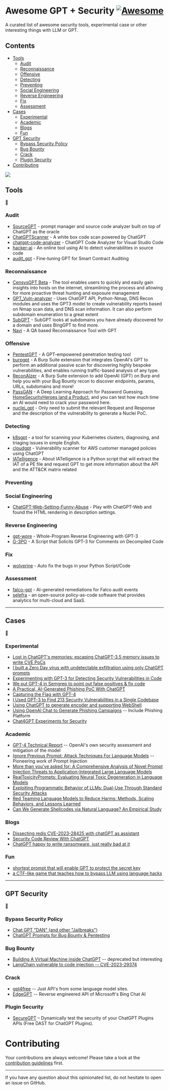 # Awesome GPT + Security [![Awesome](https://cdn.rawgit.com/sindresorhus/awesome/d7305f38d29fed78fa85652e3a63e154dd8e8829/media/badge.svg)](https://github.com/sindresorhus/awesome)

A curated list of awesome security tools, experimental case or other interesting things with LLM or GPT.

## Contents

- [Tools](#tools)
  - [Audit](#audit)
  - [Reconnaissance](#reconnaissance)
  - [Offensive](#offensive)
  - [Detecting](#detecting)
  - [Preventing](#preventing)
  - [Social Engineering](#social-engineering)
  - [Reverse Engineering](#reverse-engineering)
  - [Fix](#fix)
  - [Assessment](#assessment)
- [Cases](#cases)
  - [Experimental](#experimental)
  - [Academic](#academic)
  - [Blogs](#blogs)
  - [Fun](#fun)
- [GPT Security](#gpt-security)
  - [Bypass Security Policy](#bypass-security-policy)
  - [Bug Bounty](#bug-bounty)
  - [Crack](#crack)
  - [Plugin Security](#plugin-security)
- [Contributing](#contributing)

![](./media/aigc.jpg)

## Tools

🧰 

### Audit

* [SourceGPT](https://github.com/NightmareLab/SourceGPT) - prompt manager and source code analyzer built on top of ChatGPT as the oracle
* [ChatGPTScanner](https://github.com/YulinSec/ChatGPTScanner) - A white box code scan powered by ChatGPT
* [chatgpt-code-analyzer](https://github.com/MilindPurswani/chatgpt-code-analyzer) - ChatGPT Code Analyzer for Visual Studio Code
* [hacker-ai](https://hacker-ai.ai/#hacker-ai) - An online tool using AI to detect vulnerabilities in source code
* [audit_gpt](https://github.com/fuzzland/audit_gpt) - Fine-tuning GPT for Smart Contract Auditing

### Reconnaissance

* [CensysGPT Beta](https://gpt.censys.io) - The tool enables users to quickly and easily gain insights into hosts on the internet, streamlining the process and allowing for more proactive threat hunting and exposure management
* [GPT_Vuln-analyzer](https://github.com/morpheuslord/GPT_Vuln-analyzer) - Uses ChatGPT API, Python-Nmap, DNS Recon modules and uses the GPT3 model to create vulnerability reports based on Nmap scan data, and DNS scan information. It can also perform subdomain enumeration to a great extent
* [SubGPT](https://github.com/s0md3v/SubGPT) - SubGPT looks at subdomains you have already discovered for a domain and uses BingGPT to find more.
* [Navi](https://github.com/SSGOrg/Navi) - A QA based Reconnaissance Tool with GPT

### Offensive

* [PentestGPT](https://github.com/GreyDGL/PentestGPT) - A GPT-empowered penetration testing tool
* [burpgpt](https://github.com/aress31/burpgpt) - A Burp Suite extension that integrates OpenAI's GPT to perform an additional passive scan for discovering highly bespoke vulnerabilities, and enables running traffic-based analysis of any type.
* [ReconAIzer](https://github.com/hisxo/ReconAIzer) - A Burp Suite extension to add OpenAI (GPT) on Burp and help you with your Bug Bounty recon to discover endpoints, params, URLs, subdomains and more!
* [PassGAN](https://github.com/brannondorsey/PassGAN) - A Deep Learning Approach for Password Guessing. [HomeSecurityHeroes land a Product](https://www.homesecurityheroes.com/ai-password-cracking/), and you can test how much time an AI would need to crack your password here.
* [nuclei_gpt](https://github.com/sf197/nuclei_gpt) - Only need to submit the relevant Request and Response and the description of the vulnerability to generate a Nuclei PoC.

### Detecting

* [k8sgpt](https://github.com/k8sgpt-ai/k8sgpt/) - a tool for scanning your Kubernetes clusters, diagnosing, and triaging issues in simple English.
* [cloudgpt](https://github.com/ustayready/cloudgpt) - Vulnerability scanner for AWS customer managed policies using ChatGPT
* [IATelligence](https://github.com/fr0gger/IATelligence) - About
IATelligence is a Python script that will extract the IAT of a PE file and request GPT to get more information about the API and the ATT&CK matrix related

### Preventing

### Social Engineering

* [ChatGPT-Web-Setting-Funny-Abuse](https://github.com/Esonhugh/ChatGPT-Web-Setting-Funny-Abuse) - Play with ChatGPT-Web and found the HTML rendering in description settings.

### Reverse Engineering

* [gpt-wpre](https://github.com/moyix/gpt-wpre) - Whole-Program Reverse Engineering with GPT-3
* [G-3PO](https://github.com/tenable/ghidra_tools/tree/main/g3po) - A Script that Solicits GPT-3 for Comments on Decompiled Code

### Fix

* [wolverine](https://github.com/biobootloader/wolverine) - Auto fix the bugs in your Python Script/Code

### Assessment

* [falco-gpt](https://github.com/Dentrax/falco-gpt) - AI-generated remediations for Falco audit events
* [selefra](https://github.com/selefra/selefra) - an open-source policy-as-code software that provides analytics for multi-cloud and SaaS.

---
## Cases

🌰 

### Experimental

* [Lost in ChatGPT's memories: escaping ChatGPT-3.5 memory issues to write CVE PoCs](https://tin-z.github.io/chatgpt/go/cve/2023/04/14/escaping_chatgpt_memory.html)
* [I built a Zero Day virus with undetectable exfiltration using only ChatGPT prompts](https://www.forcepoint.com/blog/x-labs/zero-day-exfiltration-using-chatgpt-prompts)
* [Experimenting with GPT-3 for Detecting Security Vulnerabilities in Code](https://github.com/chris-koch-penn/gpt3_security_vulnerability_scanner)
* [We put GPT-4 in Semgrep to point out false positives & fix code](https://semgrep.dev/blog/2023/gpt4-and-semgrep-detailed)
* [A Practical, AI-Generated Phishing PoC With ChatGPT](https://curtbraz.medium.com/a-practical-ai-generated-phishing-poc-f81d3c3da76b)
* [Capturing the Flag with GPT-4](https://micahflee.com/2023/04/capturing-the-flag-with-gpt-4/)
* [I Used GPT-3 to Find 213 Security Vulnerabilities in a Single Codebase](https://betterprogramming.pub/i-used-gpt-3-to-find-213-security-vulnerabilities-in-a-single-codebase-cc3870ba9411)
* [Using ChatGPT to generate encoder and supporting WebShell](https://mp.weixin.qq.com/s/I9IhkZZ3YrxblWIxWMXAWA)
* [Using OpenAI Chat to Generate Phishing Campaigns](https://www.richardosgood.com/posts/using-openai-chat-for-phishing/) -- Include Phishing Platform
* [Chat4GPT Experiments for Security](https://github.com/mesutgungor/ChatGPT4Security)

### Academic

* [GPT-4 Technical Report](https://arxiv.org/abs/2303.08774) -- OpenAI's own security assessment and mitigation of the model
* [Ignore Previous Prompt: Attack Techniques For Language Models](https://arxiv.org/pdf/2211.09527.pdf) -- Pioneering work of Prompt Injection
* [More than you've asked for: A Comprehensive Analysis of Novel Prompt Injection Threats to Application-Integrated Large Language Models](https://arxiv.org/abs/2302.12173)
* [RealToxicityPrompts: Evaluating Neural Toxic Degeneration in Language Models](https://arxiv.org/pdf/2009.11462.pdf)
* [Exploiting Programmatic Behavior of LLMs: Dual-Use Through Standard Security Attacks](https://arxiv.org/pdf/2302.05733.pdf)
* [Red Teaming Language Models to Reduce Harms: Methods, Scaling Behaviors, and Lessons Learned](https://arxiv.org/pdf/2209.07858.pdf)
* [Can We Generate Shellcodes via Natural Language? An Empirical Study](https://link.springer.com/article/10.1007/s10515-022-00331-3)

### Blogs

* [Dissecting redis CVE-2023-28425 with chatGPT as assistant](https://tin-z.github.io/redis/cve/chatgpt/2023/04/02/redis-cve2023.html)
* [Security Code Review With ChatGPT](https://research.nccgroup.com/2023/02/09/security-code-review-with-chatgpt/)
* [ChatGPT happy to write ransomware, just really bad at it](https://www.malwarebytes.com/blog/news/2023/03/chatgpt-happy-to-write-ransomware-just-really-bad-at-it?utm_source=blueshift&utm_medium=email&utm_campaign=b2c_pro_oth_20230403_aprilweeklynewsletter_v1_168025968119&utm_content=chatgpt_ransomware)

### Fun

* [shortest prompt that will enable GPT to protect the secret key](https://gpd.43z.one/)
* [a CTF-like game that teaches how to bypass LLM using language hacks](https://doublespeak.chat/#/)

---
## GPT Security

🚨

### Bypass Security Policy

* [Chat GPT "DAN" (and other "Jailbreaks")](https://gist.github.com/coolaj86/6f4f7b30129b0251f61fa7baaa881516)
* [ChatGPT Prompts for Bug Bounty & Pentesting](https://github.com/TakSec/chatgpt-prompts-bug-bounty)

### Bug Bounty

* [Building A Virtual Machine inside ChatGPT](https://www.engraved.blog/building-a-virtual-machine-inside/) -- deprecated but interesting
* [LangChain vulnerable to code injection -- CVE-2023-29374](https://github.com/advisories/GHSA-fprp-p869-w6q2)

### Crack

* [gpt4free](https://github.com/xtekky/gpt4free) -- Just API's from some language model sites.
* [EdgeGPT](https://github.com/acheong08/EdgeGPT) -- Reverse engineered API of Microsoft's Bing Chat AI

### Plugin Security

* [SecureGPT](https://escape.tech/securegpt) – Dynamically test the security of your ChatGPT Plugins APIs (Free DAST for ChatGPT Plugins).

# Contributing

Your contributions are always welcome! Please take a look at the [contribution guidelines](https://github.com/cckuailong/awesome-gpt-security/blob/master/CONTRIBUTING.md) first.

- - -

If you have any question about this opinionated list, do not hesitate to open an issue on GitHub.
